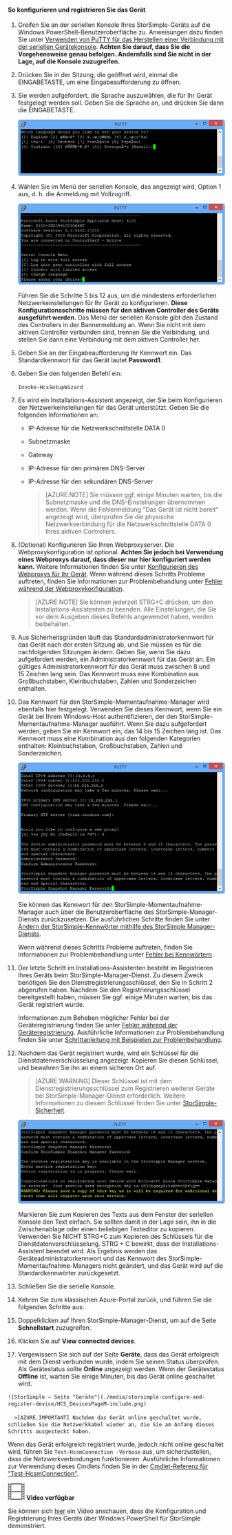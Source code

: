 <!--author=alkohli last changed: 12/01/15-->


#### So konfigurieren und registrieren Sie das Gerät

1. Greifen Sie an der seriellen Konsole Ihres StorSimple-Geräts auf die Windows PowerShell-Benutzeroberfläche zu. Anweisungen dazu finden Sie unter [Verwenden von PuTTY für das Herstellen einer Verbindung mit der seriellen Gerätekonsole](#use-putty-to-connect-to-the-device-serial-console). **Achten Sie darauf, dass Sie die Vorgehensweise genau befolgen. Andernfalls sind Sie nicht in der Lage, auf die Konsole zuzugreifen.**

2. Drücken Sie in der Sitzung, die geöffnet wird, einmal die EINGABETASTE, um eine Eingabeaufforderung zu öffnen.

3. Sie werden aufgefordert, die Sprache auszuwählen, die für Ihr Gerät festgelegt werden soll. Geben Sie die Sprache an, und drücken Sie dann die EINGABETASTE.

    ![StorSimple – Konfigurieren und Registrieren des Geräts 1](./media/storsimple-configure-and-register-device/HCS_RegisterYourDevice1-include.png)

4. Wählen Sie im Menü der seriellen Konsole, das angezeigt wird, Option 1 aus, d. h. die Anmeldung mit Vollzugriff.

    ![StorSimple – Registrieren des Geräts 2](./media/storsimple-configure-and-register-device/HCS_RegisterYourDevice2-include.png)
  
     Führen Sie die Schritte 5 bis 12 aus, um die mindestens erforderlichen Netzwerkeinstellungen für Ihr Gerät zu konfigurieren. **Diese Konfigurationsschritte müssen für den aktiven Controller des Geräts ausgeführt werden.** Das Menü der seriellen Konsole gibt den Zustand des Controllers in der Bannermeldung an. Wenn Sie nicht mit dem aktiven Controller verbunden sind, trennen Sie die Verbindung, und stellen Sie dann eine Verbindung mit dem aktiven Controller her.

5. Geben Sie an der Eingabeaufforderung Ihr Kennwort ein. Das Standardkennwort für das Gerät lautet **Password1**.

6. Geben Sie den folgenden Befehl ein:

     `Invoke-HcsSetupWizard`

7. Es wird ein Installations-Assistent angezeigt, der Sie beim Konfigurieren der Netzwerkeinstellungen für das Gerät unterstützt. Geben Sie die folgenden Informationen an:
   - IP-Adresse für die Netzwerkschnittstelle DATA 0
   - Subnetzmaske
   - Gateway
   - IP-Adresse für den primären DNS-Server
   - IP-Adresse für den sekundären DNS-Server
   
      >[AZURE.NOTE] Sie müssen ggf. einige Minuten warten, bis die Subnetzmaske und die DNS-Einstellungen übernommen werden. Wenn die Fehlermeldung "Das Gerät ist nicht bereit" angezeigt wird, überprüfen Sie die physische Netzwerkverbindung für die Netzwerkschnittstelle DATA 0 Ihres aktiven Controllers.

8. (Optional) Konfigurieren Sie Ihren Webproxyserver. Die Webproxykonfiguration ist optional. **Achten Sie jedoch bei Verwendung eines Webproxys darauf, dass dieser nur hier konfiguriert werden kann.** Weitere Informationen finden Sie unter [Konfigurieren des Webproxys für Ihr Gerät](storsimple-configure-web-proxy.md). Wenn während dieses Schritts Probleme auftreten, finden Sie Informationen zur Problembehandlung unter [Fehler während der Webproxykonfiguration](storsimple-troubleshoot-deployment.md#errors-during-the-optional-web-proxy-settings).
 

      >[AZURE.NOTE] Sie können jederzeit STRG+C drücken, um den Installations-Assistenten zu beenden. Alle Einstellungen, die Sie vor dem Ausgeben dieses Befehls angewendet haben, werden beibehalten.

9. Aus Sicherheitsgründen läuft das Standardadministratorkennwort für das Gerät nach der ersten Sitzung ab, und Sie müssen es für die nachfolgenden Sitzungen ändern. Geben Sie, wenn Sie dazu aufgefordert werden, ein Administratorkennwort für das Gerät an. Ein gültiges Administratorkennwort für das Gerät muss zwischen 8 und 15 Zeichen lang sein. Das Kennwort muss eine Kombination aus Großbuchstaben, Kleinbuchstaben, Zahlen und Sonderzeichen enthalten.

10. Das Kennwort für den StorSimple-Momentaufnahme-Manager wird ebenfalls hier festgelegt. Verwenden Sie dieses Kennwort, wenn Sie ein Gerät bei Ihrem Windows-Host authentifizieren, der den StorSimple-Momentaufnahme-Manager ausführt. Wenn Sie dazu aufgefordert werden, geben Sie ein Kennwort ein, das 14 bis 15 Zeichen lang ist. Das Kennwort muss eine Kombination aus den folgenden Kategorien enthalten: Kleinbuchstaben, Großbuchstaben, Zahlen und Sonderzeichen.

    ![StorSimple – Registrieren des Geräts 4](./media/storsimple-configure-and-register-device/HCS_RegisterYourDevice4-include.png)

    Sie können das Kennwort für den StorSimple-Momentaufnahme-Manager auch über die Benutzeroberfläche des StorSimple-Manager-Diensts zurückzusetzen. Die ausführlichen Schritte finden Sie unter [Ändern der StorSimple-Kennwörter mithilfe des StorSimple Manager-Diensts](storsimple-change-passwords.md).

	Wenn während dieses Schritts Probleme auftreten, finden Sie Informationen zur Problembehandlung unter [Fehler bei Kennwörtern](storsimple-troubleshoot-deployment.md#errors-related-to-device-administrator-and-storsimple-snapshot-manager-passwords).

11. Der letzte Schritt im Installations-Assistenten besteht im Registrieren Ihres Geräts beim StorSimple-Manager-Dienst. Zu diesem Zweck benötigen Sie den Dienstregistrierungsschlüssel, den Sie in Schritt 2 abgerufen haben. Nachdem Sie den Registrierungsschlüssel bereitgestellt haben, müssen Sie ggf. einige Minuten warten, bis das Gerät registriert wurde.

	Informationen zum Beheben möglicher Fehler bei der Geräteregistrierung finden Sie unter [Fehler während der Geräteregistrierung](storsimple-troubleshoot-deployment.md#errors-during-device-registration). Ausführliche Informationen zur Problembehandlung finden Sie unter [Schrittanleitung mit Beispielen zur Problembehandlung](storsimple-troubleshoot-deployment.md#step-by-step-storsimple-troubleshooting-example).

12. Nachdem das Gerät registriert wurde, wird ein Schlüssel für die Dienstdatenverschlüsselung angezeigt. Kopieren Sie diesen Schlüssel, und bewahren Sie ihn an einem sicheren Ort auf.
	
	> [AZURE.WARNING] Dieser Schlüssel ist mit dem Dienstregistrierungsschlüssel zum Registrieren weiterer Geräte bei StorSimple-Manager-Dienst erforderlich. Weitere Informationen zu diesem Schlüssel finden Sie unter [StorSimple-Sicherheit](../articles/storsimple/storsimple-security.md).

     ![StorSimple – Registrieren des Geräts 6](./media/storsimple-configure-and-register-device/HCS_RegisterYourDevice6-include.png)

     Markieren Sie zum Kopieren des Texts aus dem Fenster der seriellen Konsole den Text einfach. Sie sollten damit in der Lage sein, ihn in die Zwischenablage oder einen beliebigen Texteditor zu kopieren. Verwenden Sie NICHT STRG+C zum Kopieren des Schlüssels für die Dienstdatenverschlüsselung. STRG + C bewirkt, dass der Installations-Assistent beendet wird. Als Ergebnis werden das Geräteadministratorkennwort und das Kennwort des StorSimple-Momentaufnahme-Managers nicht geändert, und das Gerät wird auf die Standardkennwörter zurückgesetzt.

13. Schließen Sie die serielle Konsole.

14. Kehren Sie zum klassischen Azure-Portal zurück, und führen Sie die folgenden Schritte aus:
  1. Doppelklicken auf Ihren StorSimple-Manager-Dienst, um auf die Seite **Schnellstart** zuzugreifen.
  2. Klicken Sie auf **View connected devices**.
  3. Vergewissern Sie sich auf der Seite **Geräte**, dass das Gerät erfolgreich mit dem Dienst verbunden wurde, indem Sie seinen Status überprüfen. Als Gerätestatus sollte **Online** angezeigt werden. Wenn der Gerätestatus **Offline** ist, warten Sie einige Minuten, bis das Gerät online geschaltet wird.
   
    ![StorSimple – Seite "Geräte"](./media/storsimple-configure-and-register-device/HCS_DevicesPageM-include.png)
  
      >[AZURE.IMPORTANT] Nachdem das Gerät online geschaltet wurde, schließen Sie die Netzwerkkabel wieder an, die Sie am Anfang dieses Schritts ausgesteckt haben.

Wenn das Gerät erfolgreich registriert wurde, jedoch nicht online geschaltet wird, führen Sie `Test-HcsmConnection -Verbose` aus, um sicherzustellen, dass die Netzwerkverbindungen funktionieren. Ausführliche Informationen zur Verwendung dieses Cmdlets finden Sie in der [Cmdlet-Referenz für "Test-HcsmConnection"](https://technet.microsoft.com/library/dn715782.aspx).

![Video verfügbar](./media/storsimple-configure-and-register-device/Video_icon.png) **Video verfügbar**

Sie können sich [hier](https://azure.microsoft.com/documentation/videos/initialize-the-storsimple-appliance/) ein Video anschauen, dass die Konfiguration und Registrierung Ihres Geräts über Windows PowerShell für StorSimple demonstriert.

<!---HONumber=AcomDC_0128_2016-->